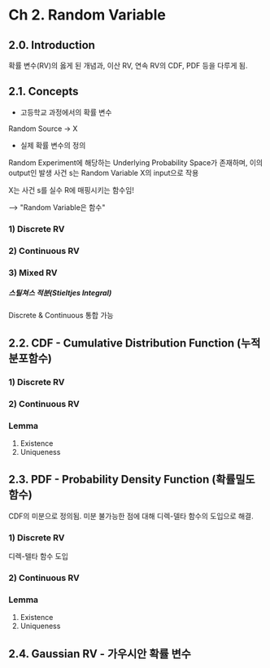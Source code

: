 # Ch 2. Random Variable

## 2.0. Introduction

확률 변수(RV)의 옳게 된 개념과, 이산 RV, 연속 RV의 CDF, PDF 등을 다루게 됨. 

## 2.1. Concepts

- 고등학교 과정에서의 확률 변수

Random Source -> X

- 실제 확률 변수의 정의

Random Experiment에 해당하는 Underlying Probability Space가 존재하며, 이의 output인 발생 사건 s는 Random Variable X의 input으로 작용

X는 사건 s를 실수 R에 매핑시키는 함수임!

--> "Random Variable은 함수"


### 1) Discrete RV
### 2) Continuous RV
### 3) Mixed RV

##### 스틸쳐스 적분(Stieltjes Integral)

Discrete & Continuous 통합 가능

## 2.2. CDF - Cumulative Distribution Function (누적분포함수)

### 1) Discrete RV
### 2) Continuous RV

### Lemma

1. Existence
2. Uniqueness


## 2.3. PDF - Probability Density Function (확률밀도함수)

CDF의 미분으로 정의됨. 미분 불가능한 점에 대해 디렉-델타 함수의 도입으로 해결. 




### 1) Discrete RV

디렉-텔타 함수 도입

### 2) Continuous RV

### Lemma

1. Existence
2. Uniqueness

## 2.4. Gaussian RV - 가우시안 확률 변수


